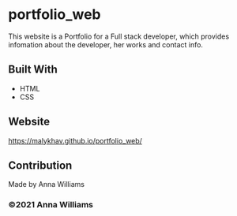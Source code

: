 # portfolio_web
This website is a Portfolio for a Full stack developer, which provides infomation about the developer, her works and contact info.

## Built With
* HTML
* CSS

## Website
https://malykhav.github.io/portfolio_web/

## Contribution
Made by Anna Williams

### ©️2021 Anna Williams